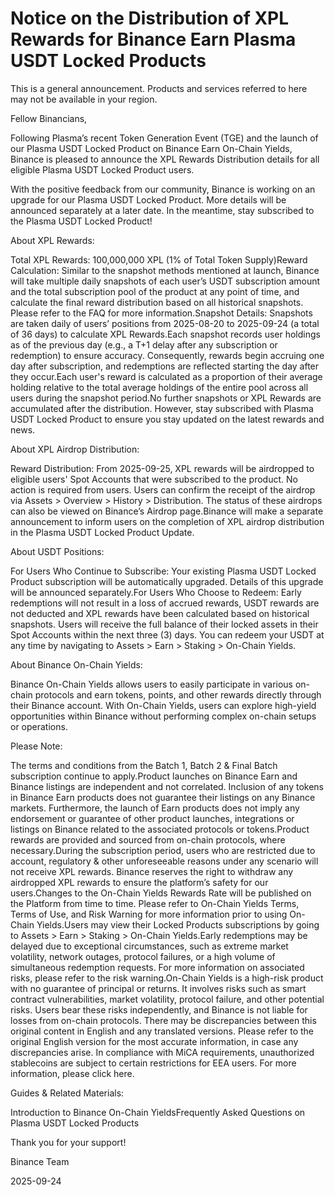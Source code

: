 # Notice on the Distribution of XPL Rewards for Binance Earn Plasma USDT Locked Products

This is a general announcement. Products and services referred to here may not be available in your region.

Fellow Binancians,

Following Plasma’s recent Token Generation Event (TGE) and the launch of our Plasma USDT Locked Product on Binance Earn On-Chain Yields, Binance is pleased to announce the XPL Rewards Distribution details for all eligible Plasma USDT Locked Product users. 

With the positive feedback from our community, Binance is working on an upgrade for our Plasma USDT Locked Product. More details will be announced separately at a later date. In the meantime, stay subscribed to the Plasma USDT Locked Product!

About XPL Rewards:

Total XPL Rewards: 100,000,000 XPL (1% of Total Token Supply)Reward Calculation: Similar to the snapshot methods mentioned at launch, Binance will take multiple daily snapshots of each user’s USDT subscription amount and the total subscription pool of the product at any point of time, and calculate the final reward distribution based on all historical snapshots. Please refer to the FAQ for more information.Snapshot Details: Snapshots are taken daily of users’ positions from 2025-08-20 to 2025-09-24 (a total of 36 days) to calculate XPL Rewards.Each snapshot records user holdings as of the previous day (e.g., a T+1 delay after any subscription or redemption) to ensure accuracy. Consequently, rewards begin accruing one day after subscription, and redemptions are reflected starting the day after they occur.Each user's reward is calculated as a proportion of their average holding relative to the total average holdings of the entire pool across all users during the snapshot period.No further snapshots or XPL Rewards are accumulated after the distribution. However, stay subscribed with Plasma USDT Locked Product to ensure you stay updated on the latest rewards and news.

About XPL Airdrop Distribution:

Reward Distribution: From 2025-09-25, XPL rewards will be airdropped to eligible users' Spot Accounts that were subscribed to the product. No action is required from users. Users can confirm the receipt of the airdrop via Assets > Overview > History > Distribution. The status of these airdrops can also be viewed on Binance’s Airdrop page.Binance will make a separate announcement to inform users on the completion of XPL airdrop distribution in the Plasma USDT Locked Product Update. 

About USDT Positions:

For Users Who Continue to Subscribe: Your existing Plasma USDT Locked Product subscription will be automatically upgraded. Details of this upgrade will be announced separately.For Users Who Choose to Redeem: Early redemptions will not result in a loss of accrued rewards, USDT rewards are not deducted and XPL rewards have been calculated based on historical snapshots. Users will receive the full balance of their locked assets in their Spot Accounts within the next three (3) days. You can redeem your USDT at any time by navigating to Assets > Earn > Staking > On-Chain Yields. 

About Binance On-Chain Yields:

Binance On-Chain Yields allows users to easily participate in various on-chain protocols and earn tokens, points, and other rewards directly through their Binance account. With On-Chain Yields, users can explore high-yield opportunities within Binance without performing complex on-chain setups or operations.

Please Note:

The terms and conditions from the Batch 1, Batch 2 & Final Batch subscription continue to apply.Product launches on Binance Earn and Binance listings are independent and not correlated. Inclusion of any tokens in Binance Earn products does not guarantee their listings on any Binance markets. Furthermore, the launch of Earn products does not imply any endorsement or guarantee of other product launches, integrations or listings on Binance related to the associated protocols or tokens.Product rewards are provided and sourced from on-chain protocols, where necessary.During the subscription period, users who are restricted due to account, regulatory & other unforeseeable reasons under any scenario will not receive XPL rewards. Binance reserves the right to withdraw any airdropped XPL rewards to ensure the platform’s safety for our users.Changes to the On-Chain Yields Rewards Rate will be published on the Platform from time to time. Please refer to On-Chain Yields Terms, Terms of Use, and Risk Warning for more information prior to using On-Chain Yields.Users may view their Locked Products subscriptions by going to Assets > Earn > Staking > On-Chain Yields.Early redemptions may be delayed due to exceptional circumstances, such as extreme market volatility, network outages, protocol failures, or a high volume of simultaneous redemption requests. For more information on associated risks, please refer to the risk warning.On-Chain Yields is a high-risk product with no guarantee of principal or returns. It involves risks such as smart contract vulnerabilities, market volatility, protocol failure, and other potential risks. Users bear these risks independently, and Binance is not liable for losses from on-chain protocols. There may be discrepancies between this original content in English and any translated versions. Please refer to the original English version for the most accurate information, in case any discrepancies arise. In compliance with MiCA requirements, unauthorized stablecoins are subject to certain restrictions for EEA users. For more information, please click here.

Guides & Related Materials:

Introduction to Binance On-Chain YieldsFrequently Asked Questions on Plasma USDT Locked Products

Thank you for your support!

Binance Team

2025-09-24